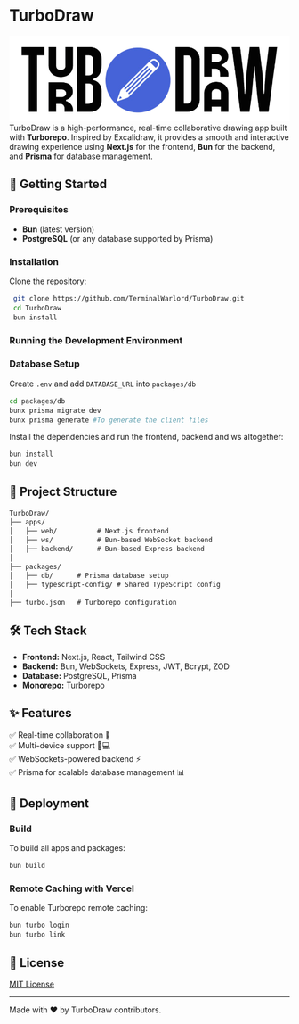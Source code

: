# TurboDraw
![TurboDraw Logo](./docs/turbodraw-logo.png "TurboDraw Logo")
TurboDraw is a high-performance, real-time collaborative drawing app built with **Turborepo**. Inspired by Excalidraw, it provides a smooth and interactive drawing experience using **Next.js** for the frontend, **Bun** for the backend, and **Prisma** for database management.

## 🚀 Getting Started

### Prerequisites
- **Bun** (latest version)
- **PostgreSQL** (or any database supported by Prisma)

### Installation
Clone the repository:

```sh
 git clone https://github.com/TerminalWarlord/TurboDraw.git
 cd TurboDraw
 bun install
```

### Running the Development Environment



### Database Setup
Create `.env` and add `DATABASE_URL` into `packages/db`
```sh
cd packages/db
bunx prisma migrate dev
bunx prisma generate #To generate the client files
```

Install the dependencies and run the frontend, backend and ws altogether:
```sh
bun install
bun dev
```


## 📁 Project Structure

```
TurboDraw/
├── apps/
│   ├── web/          # Next.js frontend
│   ├── ws/           # Bun-based WebSocket backend
│   ├── backend/      # Bun-based Express backend 
│
├── packages/
│   ├── db/      # Prisma database setup
│   ├── typescript-config/ # Shared TypeScript config
│
├── turbo.json   # Turborepo configuration
```

## 🛠️ Tech Stack
- **Frontend:** Next.js, React, Tailwind CSS
- **Backend:** Bun, WebSockets, Express, JWT, Bcrypt, ZOD
- **Database:** PostgreSQL, Prisma
- **Monorepo:** Turborepo

## ✨ Features
✅ Real-time collaboration 🔄  
✅ Multi-device support 📱💻  
✅ WebSockets-powered backend ⚡  
✅ Prisma for scalable database management 📊  

## 🚀 Deployment
### Build
To build all apps and packages:
```sh
bun build
```

### Remote Caching with Vercel
To enable Turborepo remote caching:
```sh
bun turbo login
bun turbo link
```

## 📜 License
[MIT License](LICENSE)

---

Made with ❤️ by TurboDraw contributors.

